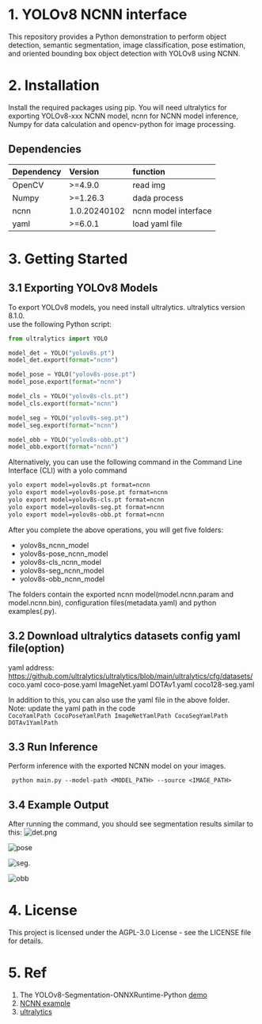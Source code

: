 # 1. YOLOv8 NCNN interface

This repository provides a Python demonstration to perform object detection, semantic segmentation, image classification, pose estimation, and oriented bounding box object detection with YOLOv8 using NCNN.

# 2. Installation

Install the required packages using pip. You will need ultralytics for exporting YOLOv8-xxx NCNN model, ncnn for NCNN model inference, Numpy for data calculation and opencv-python for image processing.

## Dependencies

| Dependency | Version      | function             |
| :--------- | :----------- | :------------------- |
| OpenCV     | >=4.9.0      | read img             |
| Numpy      | >=1.26.3     | dada process         |
| ncnn       | 1.0.20240102 | ncnn model interface |
| yaml       | >=6.0.1      | load yaml file       |

# 3. Getting Started

## 3.1 Exporting YOLOv8 Models

To export YOLOv8 models, you need install ultralytics. ultralytics version 8.1.0.\
use the following Python script:

```python
from ultralytics import YOLO

model_det = YOLO("yolov8s.pt")
model_det.export(format="ncnn")

model_pose = YOLO("yolov8s-pose.pt")
model_pose.export(format="ncnn")

model_cls = YOLO("yolov8s-cls.pt")
model_cls.export(format="ncnn")

model_seg = YOLO("yolov8s-seg.pt")
model_seg.export(format="ncnn")

model_obb = YOLO("yolov8s-obb.pt")
model_obb.export(format="ncnn")
```

Alternatively, you can use the following command in the Command Line Interface (CLI) with a yolo command

```bash
yolo export model=yolov8s.pt format=ncnn
yolo export model=yolov8s-pose.pt format=ncnn
yolo export model=yolov8s-cls.pt format=ncnn
yolo export model=yolov8s-seg.pt format=ncnn
yolo export model=yolov8s-obb.pt format=ncnn
```

After you complete the above operations, you will get five folders:

- yolov8s_ncnn_model
- yolov8s-pose_ncnn_model
- yolov8s-cls_ncnn_model
- yolov8s-seg_ncnn_model
- yolov8s-obb_ncnn_model

The folders contain the exported ncnn model(model.ncnn.param and model.ncnn.bin), configuration files(metadata.yaml) and python examples(.py).

## 3.2 Download ultralytics datasets config yaml file(option)

yaml address: https://github.com/ultralytics/ultralytics/blob/main/ultralytics/cfg/datasets/ coco.yaml coco-pose.yaml ImageNet.yaml DOTAv1.yaml coco128-seg.yaml

In addition to this, you can also use the yaml file in the above folder.\
Note: update the yaml path in the code\
`CocoYamlPath CocoPoseYamlPath ImageNetYamlPath CocoSegYamlPath  DOTAv1YamlPath`

## 3.3 Run Inference

Perform inference with the exported NCNN model on your images.

` python main.py --model-path <MODEL_PATH> --source <IMAGE_PATH>`

## 3.4 Example Output

After running the command, you should see segmentation results similar to this: ![det.png](./imgs/det.png)

![pose](./imgs/pose.png)

![seg.](./imgs/seg.png)

![obb](./imgs/obb.png)

# 4. License

This project is licensed under the AGPL-3.0 License - see the LICENSE file for details.

# 5. Ref

1. The YOLOv8-Segmentation-ONNXRuntime-Python [demo](https://github.com/ultralytics/ultralytics/tree/main/examples/YOLOv8-Segmentation-ONNXRuntime-Python)
2. [NCNN example](https://github.com/Tencent/ncnn/tree/master/python/examples)
3. [ultralytics](https://github.com/ultralytics/ultralytics)
